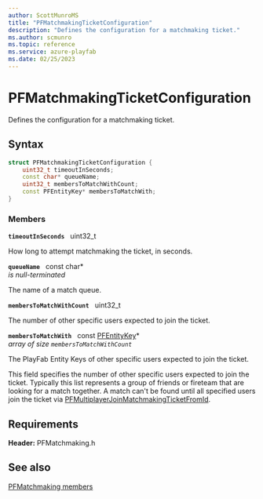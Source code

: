 ```yaml
---
author: ScottMunroMS
title: "PFMatchmakingTicketConfiguration"
description: "Defines the configuration for a matchmaking ticket."
ms.author: scmunro
ms.topic: reference
ms.service: azure-playfab
ms.date: 02/25/2023
---
```


# PFMatchmakingTicketConfiguration  

Defines the configuration for a matchmaking ticket.  

## Syntax  
  
```cpp
struct PFMatchmakingTicketConfiguration {  
    uint32_t timeoutInSeconds;  
    const char* queueName;  
    uint32_t membersToMatchWithCount;  
    const PFEntityKey* membersToMatchWith;  
}  
```
  
### Members  
  
**`timeoutInSeconds`** &nbsp; uint32_t  
  
How long to attempt matchmaking the ticket, in seconds.
  
**`queueName`** &nbsp; const char*  
*is null-terminated*  
  
The name of a match queue.
  
**`membersToMatchWithCount`** &nbsp; uint32_t  
  
The number of other specific users expected to join the ticket.
  
**`membersToMatchWith`** &nbsp; const [PFEntityKey](../../pfmultiplayer/pfentitykey_clientsdk.md)*  
*array of size `membersToMatchWithCount`*  
  
The PlayFab Entity Keys of other specific users expected to join the ticket.
  
This field specifies the number of other specific users expected to join the ticket. Typically this list represents a group of friends or fireteam that are looking for a match together. A match can't be found until all specified users join the ticket via [PFMultiplayerJoinMatchmakingTicketFromId](../functions/pfmultiplayerjoinmatchmakingticketfromid.md).
  
  
## Requirements  
  
**Header:** PFMatchmaking.h
  
## See also  
[PFMatchmaking members](../pfmatchmaking_members.md)  

  
  

